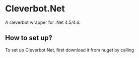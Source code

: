 # Cleverbot.Net
A cleverbot wrapper for .Net 4.5/4.6.

## How to set up?
To set up Cleverbot.Net, first download it from nuget by calling 

